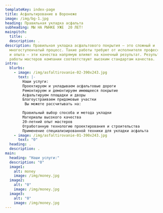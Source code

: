 ```yaml
---
templateKey: index-page
title: Асфальтирование в Воронеже
image: /img/bg-1.jpg
heading: Правильная укладка асфальта
subheading: МЫ НА РЫНКЕ УЖЕ  20 ЛЕТ!
mainpitch:
  title: .
  description: .
description: Правильная укладка асфальтового покрытия – это сложный и
  многоступенчатый процесс. Такие работы требуют от исполнителя профессионализма
  и опыта – эти качества напрямую влияют на конечный результат. Результаты
  работы мастеров компании соответствуют высоким стандартам качества.
intro:
  blurbs:
    - image: /img/asfaltirovanie-02-390x243.jpg
      text: |-
        Наши услуги:
        Проектируем и укладываем асфальтовые дороги
        Ремонтируем и демонтируем имеющееся покрытие
        Асфальтируем площадки и дворы
        Благоустраиваем придомовые участки
         Вы можете рассчитывать на:

        Правильный выбор способа и метода укладки
        Материалы высокого качества
        20-летний опыт мастеров
        Отработанную технологию проектирования и строительства
        Применение специализированной техники для укладки асфальта
    - image: /img/asfaltirovanie-01-390x243.jpg
      text: "0"
  heading: .
  description: .
main:
  heading: "Наши услуги:"
  description: "0"
  image1:
    alt: money
    image: /img/money.jpg
  image2:
    alt: "0"
    image: /img/money.jpg
  image3:
    alt: "0"
    image: /img/money.jpg
---
```

